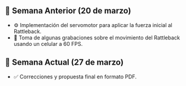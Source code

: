 ## 📅 Semana Anterior (20 de marzo)  
- ⚙️ Implementación del servomotor para aplicar la fuerza inicial al Rattleback.  
- 🎥 Toma de algunas grabaciones sobre el movimiento del Rattleback usando un celular a 60 FPS.  
## 📅 Semana Actual (27 de marzo)
- ✅ Correcciones y propuesta final en formato PDF.  
